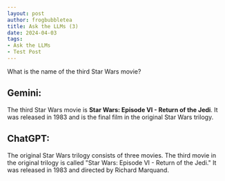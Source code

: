 ```yaml
---
layout: post
author: frogbubbletea
title: Ask the LLMs (3)
date: 2024-04-03
tags: 
- Ask the LLMs
- Test Post
---
```


What is the name of the third Star Wars movie?

## Gemini:

The third Star Wars movie is **Star Wars: Episode VI - Return of the Jedi**. It was released in 1983 and is the final film in the original Star Wars trilogy.

## ChatGPT:

The original Star Wars trilogy consists of three movies. The third movie in the original trilogy is called "Star Wars: Episode VI - Return of the Jedi." It was released in 1983 and directed by Richard Marquand.